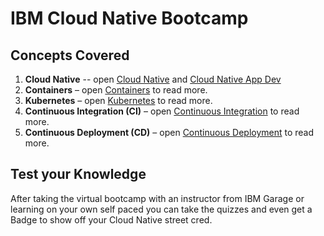 # IBM Cloud Native Bootcamp

## Concepts Covered

1. **Cloud Native** -- open [Cloud Native](./cloud-native/index.md) and [Cloud Native App Dev](../concepts/cloud-native-app-dev)
2. **Containers** – open [Containers](./containers/index.md) to read more.
3. **Kubernetes** – open [Kubernetes](./openshift/index.md) to read more.
4. **Continuous Integration (CI)** – open [Continuous Integration](./devops/tekton/index.md) to read more.
5. **Continuous Deployment (CD)** – open [Continuous Deployment](../devops/argocd/index.md) to read more.

## Test your Knowledge
After taking the virtual bootcamp with an instructor from IBM Garage or learning on your own self paced you can take the quizzes and even get a Badge to show off your Cloud Native street cred.